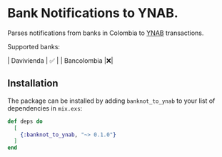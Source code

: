# Bank Notifications to YNAB.

Parses notifications from banks in Colombia to [YNAB](https://www.youneedabudget.com/) transactions.

Supported banks:

| Davivienda  | ✅ |
| Bancolombia |❌|

## Installation

The package can be installed by adding `banknot_to_ynab` to your list of dependencies in `mix.exs`:

```elixir
def deps do
  [
    {:banknot_to_ynab, "~> 0.1.0"}
  ]
end
```
